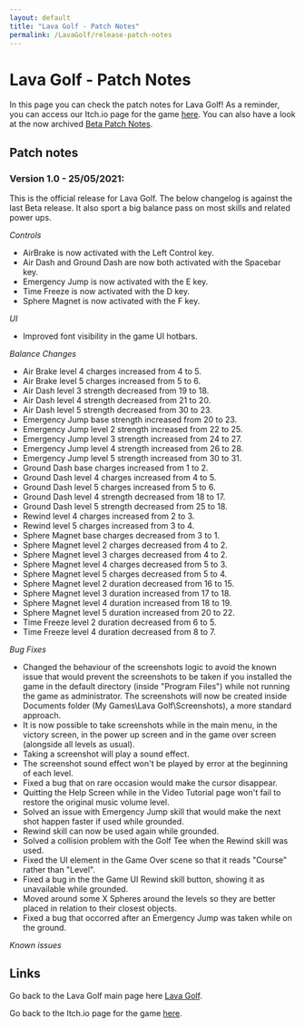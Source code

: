 ```yaml
---
layout: default
title: "Lava Golf - Patch Notes"
permalink: /LavaGolf/release-patch-notes
---
```

# Lava Golf - Patch Notes

In this page you can check the patch notes for Lava Golf!
As a reminder, you can access our Itch.io page for the game [here](https://artanisx.itch.io/lava-golf).
You can also have a look at the now archived [Beta Patch Notes](https://artanisx.github.io/LavaGolf/beta-patch-notes).

## Patch notes

### Version 1.0 - 25/05/2021:

This is the official release for Lava Golf. The below changelog is against the last Beta release. It also sport a big balance pass on most skills and related power ups.

*Controls*
* AirBrake is now activated with the Left Control key.
* Air Dash and Ground Dash are now both activated with the Spacebar key.
* Emergency Jump is now activated with the E key.
* Time Freeze is now activated with the D key.
* Sphere Magnet is now activated with the F key.

*UI*
* Improved font visibility in the game UI hotbars.

*Balance Changes*
* Air Brake level 4 charges increased from 4 to 5. 
* Air Brake level 5 charges increased from 5 to 6.
* Air Dash level 3 strength decreased from 19 to 18.
* Air Dash level 4 strength decreased from 21 to 20.
* Air Dash level 5 strength decreased from 30 to 23.
* Emergency Jump base strength increased from 20 to 23.
* Emergency Jump level 2 strength increased from 22 to 25.
* Emergency Jump level 3 strength increased from 24 to 27.
* Emergency Jump level 4 strength increased from 26 to 28.
* Emergency Jump level 5 strength increased from 30 to 31.
* Ground Dash base charges increased from 1 to 2.
* Ground Dash level 4 charges increased from 4 to 5.
* Ground Dash level 5 charges increased from 5 to 6.
* Ground Dash level 4 strength decreased from 18 to 17.
* Ground Dash level 5 strength decreased from 25 to 18.
* Rewind level 4 charges increased from 2 to 3.
* Rewind level 5 charges increased from 3 to 4.
* Sphere Magnet base charges decreased from 3 to 1.
* Sphere Magnet level 2 charges decreased from 4 to 2.
* Sphere Magnet level 3 charges decreased from 4 to 2.
* Sphere Magnet level 4 charges decreased from 5 to 3.
* Sphere Magnet level 5 charges decreased from 5 to 4.
* Sphere Magnet level 2 duration decreased from 16 to 15.
* Sphere Magnet level 3 duration increased from 17 to 18.
* Sphere Magnet level 4 duration increased from 18 to 19.
* Sphere Magnet level 5 duration increased from 20 to 22.
* Time Freeze level 2 duration decreased from 6 to 5.
* Time Freeze level 4 duration decreased from 8 to 7.

*Bug Fixes*
* Changed the behaviour of the screenshots logic to avoid the known issue that would prevent the screenshots to be taken if you installed the game in the default directory (inside "Program Files") while not running the game as administrator. The screenshots will now be created inside Documents folder (My Games\Lava Golf\Screenshots), a more standard approach.
* It is now possible to take screenshots while in the main menu, in the victory screen, in the power up screen and in the game over screen (alongside all levels as usual).
* Taking a screenshot will play a sound effect.
* The screenshot sound effect won't be played by error at the beginning of each level.
* Fixed a bug that on rare occasion would make the cursor disappear.
* Quitting the Help Screen while in the Video Tutorial page won't fail to restore the original music volume level.
* Solved an issue with Emergency Jump skill that would make the next shot happen faster if used while grounded.
* Rewind skill can now be used again while grounded.
* Solved a collision problem with the Golf Tee when the Rewind skill was used.
* Fixed the UI element in the Game Over scene so that it reads "Course" rather than "Level".
* Fixed a bug in the the Game UI Rewind skill button, showing it as unavailable while grounded.
* Moved around some X Spheres around the levels so they are better placed in relation to their closest objects.
* Fixed a bug that occorred after an Emergency Jump was taken while on the ground.

*Known issues*


## Links

 Go back to the Lava Golf main page here [Lava Golf](https://artanisx.github.io/LavaGolf).
 
 Go back to the Itch.io page for the game [here](https://artanisx.itch.io/lava-golf).
